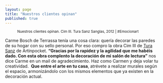 ```yaml
---
layout: page
title: "Nuestros clientes opinan"
published: true
---
```

<figure class="text-center">
	<div class="padding-artwork-container">
		<div class="embed-container embed-container_9-16">
			<core-image sizing="cover" class="core-image-size" preload fade src="http://www.artinpocket.cat/wp-content/uploads/2014/09/Obra-Tura-Cim-III-2012-Artinpocket.jpg" alt="Nuestros clientes opinan. Cim III. Tura Sanz Sanglas, 2012 | #Emocionart" title="Nuestros clientes opinan. Cim III. Tura Sanz Sanglas, 2012 | #Emocionart"></core-image>	
		</div>
	</div>
	<figcaption>
		<p><small>Nuestros clientes opinan. Cim III. Tura Sanz Sanglas, 2012 | #Emocionart</small></p>
	</figcaption>
</figure>

Carme Bosch de Terrassa tenía una cosa clara: quería decorar las paredes de su hogar con su sello personal. Por eso compro la obra Cim III de [Tura Sanz](http://www.artinpocket.cat/product-tag/tura-sanz-sanglas/) de Artinpocket. **“Gracias por la rapidez y la agilidad que me habéis dado. Con esta obra complento la decoración de mi salón de lectura”** nos dice Carme en un mail de agradecimiento. Haz como Carmen y deja volar tu creatividad.  **Que entre el arte en tu casa**, atrévete a realizar murales según el espacio, armonizándolo con los mismos elementos que ya existen en la decoración actual.